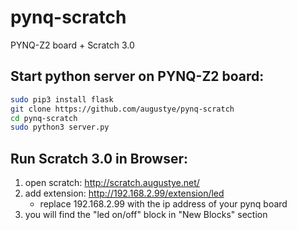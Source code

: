 # pynq-scratch
PYNQ-Z2 board + Scratch 3.0

Start python server on PYNQ-Z2 board:
----------------------------------
```Bash
sudo pip3 install flask
git clone https://github.com/augustye/pynq-scratch
cd pynq-scratch
sudo python3 server.py
```

Run Scratch 3.0 in Browser:
---------------------------
1. open scratch: http://scratch.augustye.net/
2. add extension: http://192.168.2.99/extension/led
    * replace 192.168.2.99 with the ip address of your pynq board 
3. you will find the "led on/off" block in "New Blocks" section
